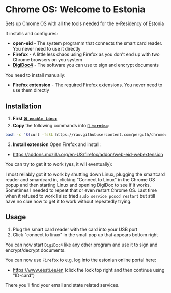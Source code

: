 # Chrome OS: Welcome to Estonia
Sets up Chrome OS with all the tools needed for the e-Residency of Estonia

It installs and configures:

- **open-eid** - The system programm that connects the smart card reader. You never need to use it directly
- **Firefox** - A little less chaos using Firefox as you don't end up with two Chrome browsers on you system
- [**DigiDoc4**](https://www.id.ee/en/rubriik/using-digidoc4/) - The software you can use to sign and encrypt documents

You need to install manually:

- **Firefox extension** - The required Firefox extensions. You never need to use them directly

## Installation

1. **First [`🛠️ enable Linux`](https://support.google.com/chromebook/answer/9145439)**
1. **Copy** the following commands into **[`🔣 termina`](https://support.google.com/chromebook/thread/565904)**:

```bash
bash -c "$(curl -fsSL https://raw.githubusercontent.com/perguth/chromeos-welcome-to-estonia/main/setup.sh)"
```

3. **Install extension** Open Firefox and install:
  - https://addons.mozilla.org/en-US/firefox/addon/web-eid-webextension

You can try to get it to work (yes, it will eventually):

I most reliably got it to work by shutting down Linux, plugging the smartcard reader and smardcard in, clicking "Connect to Linux" in the Chrome OS popup and then starting Linux and opening DigiDoc to see if it works. Sometimes I needed to repeat that or even restart Chrome OS. Last time when it refused to work I also tried `sudo service pcscd restart` but still have no clue how to get it to work without repeatedly trying.

## Usage

1. Plug the smart card reader with the card into your USB port
2. Click "connect to linux" in the small pop up that appears bottom right

You can now start `DigiDoc4` like any other program and use it to sign and encrypt/decrypt documents.

You can now use `Firefox` to e.g. log into the estonian online portal here:

- https://www.eesti.ee/en (click the lock top right and then continue using "ID-card")

There you'll find your email and state related services.
